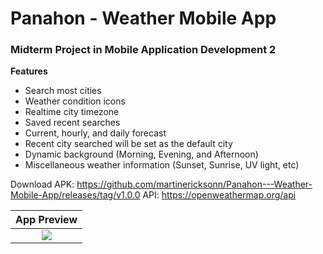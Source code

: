 # Panahon - Weather Mobile App

### Midterm Project in Mobile Application Development 2

**Features**

- Search most cities
- Weather condition icons
- Realtime city timezone
- Saved recent searches
- Current, hourly, and daily forecast
- Recent city searched will be set as the default city
- Dynamic background (Morning, Evening, and Afternoon)
- Miscellaneous weather information (Sunset, Sunrise, UV light, etc)
 
Download APK: https://github.com/martinericksonn/Panahon---Weather-Mobile-App/releases/tag/v1.0.0 
API: https://openweathermap.org/api

|       App Preview       |
| :---------------------: |
| ![](panahon-output.gif) |
